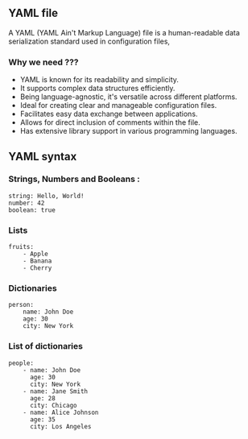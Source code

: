 ## YAML file
A YAML (YAML Ain't Markup Language) file is a human-readable data serialization standard used in configuration files,  

### Why we need ???
- YAML is known for its readability and simplicity.
- It supports complex data structures efficiently.
- Being language-agnostic, it's versatile across different platforms.
- Ideal for creating clear and manageable configuration files.
- Facilitates easy data exchange between applications.
- Allows for direct inclusion of comments within the file.
- Has extensive library support in various programming languages.


## YAML syntax

### Strings, Numbers and Booleans :
  
    string: Hello, World!
    number: 42
    boolean: true
    
### Lists  
  
    fruits:
        - Apple
        - Banana
        - Cherry

### Dictionaries
  
    person:
        name: John Doe
        age: 30
        city: New York

### List of dictionaries 
  
    people:
        - name: John Doe
          age: 30
          city: New York
        - name: Jane Smith
          age: 28
          city: Chicago
        - name: Alice Johnson
          age: 35
          city: Los Angeles
